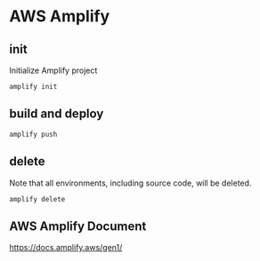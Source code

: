 # AWS Amplify

## init

Initialize Amplify project
```
amplify init
```

## build and deploy
```
amplify push
```

## delete

Note that all environments, including source code, will be deleted.

```
amplify delete
```

## AWS Amplify Document
https://docs.amplify.aws/gen1/